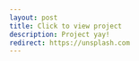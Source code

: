```yaml
---
layout: post
title: Click to view project
description: Project yay!
redirect: https://unsplash.com
---
```

